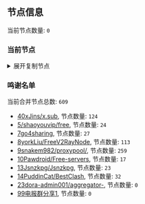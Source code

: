 
## 节点信息
当前节点数量: `0`
### 当前节点
<details>
  <summary>展开复制节点</summary>

    

</details>

### 鸣谢名单
当前合并节点总数: `609`
- [40xJins/x.sub](https://github.com/0xJins/x.sub), 节点数量: `124`
- [5/shaoyouvip/free](https://github.com/shaoyouvip/free), 节点数量: `24`
- [7go4sharing](https://github.com/go4sharing), 节点数量: `27`
- [8yorkLiu/FreeV2RayNode](https://github.com/yorkLiu/FreeV2RayNode), 节点数量: `113`
- [9snakem982/proxypool/](https://github.com/snakem982/proxypool/), 节点数量: `259`
- [10Pawdroid/Free-servers](https://github.com/Pawdroid/Free-servers), 节点数量: `17`
- [13Jsnzkpg/Jsnzkpg](https://github.com/Jsnzkpg/Jsnzkpg), 节点数量: `23`
- [14PuddinCat/BestClash](https://github.com/PuddinCat/BestClash), 节点数量: `32`
- [23dora-admin001/aggregator-](https://github.com/dora-admin001/aggregator-), 节点数量: `0`
- [99电报群分享1](https://github.com/cdddbc/getAirport), 节点数量: `0`


